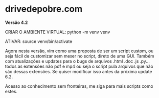 # drivedepobre.com

**Versão 4.2**

CRIAR O AMBIENTE VIRTUAL: python -m venv venv

ATIVAR: source venv/bin/activate

Agora nesta versão, vim como uma proposta de ser um script custom, ou seja fácil de customizar sem mexer no script, direto de uma GUI. Também com atualizações
e updates para o bugs de arquivos .html .doc .js .py... todos as extensões não pdf e mp4 ou seja o script pula arquivos que não são dessas extensões. Se quiser modificar isso antes da próxima update 6.2.

Acesso ao conhecimento sem fronteiras, me siga para mais scripts como estes.
